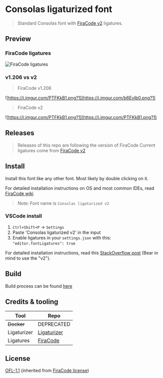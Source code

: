 # Consolas ligaturized font

> Standard Consolas font with [FiraCode v2](https://github.com/tonsky/FiraCode) ligatures.

## Preview

### FiraCode ligatures

![FiraCode ligatures](https://user-images.githubusercontent.com/285292/64554512-3e6bcd80-d344-11e9-83f7-265854b88646.png)

### v1.206 vs v2

> FiraCode v1.206

![https://i.imgur.com/PTFKkB1.png?1](https://i.imgur.com/b6EvIb0.png?1)

> FiraCode v2

![https://i.imgur.com/PTFKkB1.png?1](https://i.imgur.com/PTFKkB1.png?1)

## Releases

> Releases of this repo are following the version of FiraCode
> Current ligatures come from [FiraCode v2](https://github.com/tonsky/FiraCode/releases/tag/2)

## Install

Install this font like any other font. Most likely by double clicking on it.

For detailed installation instructions on OS and most common IDEs, read [FiraCode wiki](https://github.com/tonsky/FiraCode/wiki)

> Note: Font name is `Consolas ligaturized v2`

### VSCode install

1. `Ctrl+Shift+P` -> `Settings`
2. Paste 'Consolas ligaturized v2' in the input
3. Enable ligatures in your `settings.json` with this: `"editor.fontLigatures": true`

For detailed installation instructions, read this [StackOverflow post](https://stackoverflow.com/a/57750454) (Bear in mind to use the "v2").

## Build

Build process can be found [here](./_build/README.md)

## Credits & tooling

| Tool        | Repo                                                    |
| ----------- | ------------------------------------------------------- |
| ~~Docker~~  | DEPRECATED                                              |
| Ligaturizer | [Ligaturizer](https://github.com/ToxicFrog/Ligaturizer) |
| Ligatures   | [FiraCode](https://github.com/tonsky/FiraCode/)         |

## License

[OFL-1.1](https://opensource.org/licenses/OFL-1.1) (inherited from [FiraCode license](https://github.com/tonsky/FiraCode/blob/master/LICENSE))
